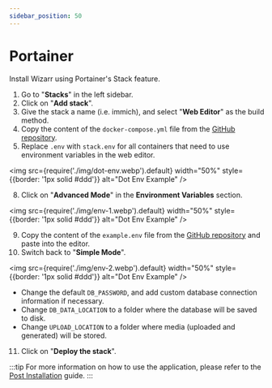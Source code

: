 ```yaml
---
sidebar_position: 50
---
```


# Portainer

Install Wizarr using Portainer's Stack feature.

1. Go to "**Stacks**" in the left sidebar.
2. Click on "**Add stack**".
3. Give the stack a name (i.e. immich), and select "**Web Editor**" as the build method.
4. Copy the content of the `docker-compose.yml` file from the [GitHub repository](https://github.com/wizarrrrr/wizarr/releases/latest/download/docker-compose.yml).
5. Replace `.env` with `stack.env` for all containers that need to use environment variables in the web editor.

<img
src={require('./img/dot-env.webp').default}
width="50%"
style={{border: '1px solid #ddd'}}
alt="Dot Env Example"
/>

8. Click on "**Advanced Mode**" in the **Environment Variables** section.

<img
src={require('./img/env-1.webp').default}
width="50%"
style={{border: '1px solid #ddd'}}
alt="Dot Env Example"
/>

9. Copy the content of the `example.env` file from the [GitHub repository](https://github.com/wizarrrrr/wizarr/releases/latest/download/example.env) and paste into the editor.
10. Switch back to "**Simple Mode**".

<img
src={require('./img/env-2.webp').default}
width="50%"
style={{border: '1px solid #ddd'}}
alt="Dot Env Example"
/>

- Change the default `DB_PASSWORD`, and add custom database connection information if necessary.
- Change `DB_DATA_LOCATION` to a folder where the database will be saved to disk.
- Change `UPLOAD_LOCATION` to a folder where media (uploaded and generated) will be stored.

11. Click on "**Deploy the stack**".

:::tip
For more information on how to use the application, please refer to the [Post Installation](/docs/install/post-install.mdx) guide.
:::
